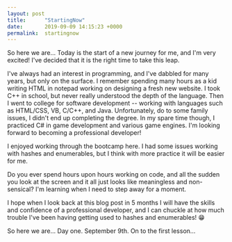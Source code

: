 ```yaml
---
layout: post
title:      "StartingNow"
date:       2019-09-09 14:15:23 +0000
permalink:  startingnow
---
```



So here we are...  Today is the start of a new journey for me, and I'm very excited! I've decided that it is the right time to take this leap.  

I've always had an interest in programming, and I've dabbled for many years, but only on the surface.  I remember spending many hours as a kid writing HTML in notepad working on designing a fresh new website.  I took C++ in school, but never really understood the depth of the language.  Then I went to college for software development -- working with languages such as HTML/CSS, VB, C/C++, and Java.  Unfortunately, do to some family issues, I didn't end up completing the degree.  In my spare time though, I practiced C# in game development and various game engines.  I'm looking forward to becoming a professional developer!

I enjoyed working through the bootcamp here.  I had some issues working with hashes and enumerables, but I think with more practice it will be easier for me.

Do you ever spend hours upon hours working on code, and all the sudden you look at the screen and it all just looks like meaningless and non-sensical?  I'm learning when I need to step away for a moment.

I hope when I look back at this blog post in 5 months I will have the skills and confidence of a professional developer, and I can chuckle at how much trouble I've been having getting used to hashes and enumerables!  😁

So here we are...  Day one.  September 9th.  On to the first lesson...
